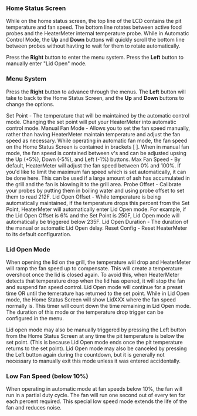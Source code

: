 ### Home Status Screen
While on the home status screen, the top line of the LCD contains the pit temperature and fan speed.  The bottom line rotates between active food probes and the HeaterMeter internal temperature probe.  While in Automatic Control Mode, the **Up** and **Down** buttons will quickly scroll the bottom line between probes without havting to wait for them to rotate automatically.

Press the **Right** button to enter the menu system.  Press the **Left** button to manually enter "Lid Open" mode.

### Menu System
Press the **Right** button to advance through the menus.  The **Left** button will take to back to the Home Status Screen, and the **Up** and **Down** buttons to change the options.

Set Point - The temperature that will be maintained by the automatic control mode.  Changing the set point will put your HeaterMeter into automatic control mode.
Manual Fan Mode - Allows you to set the fan speed manually, rather than having HeaterMeter maintain temperature and adjust the fan speed as necessary.  While operating in automatic fan mode, the fan speed on the Home Status Screen is contained in brackets [   ].  When in manual fan mode, the fan speed is contained between v's and can be adjusted upsing the Up (+5%), Down (-5%), and Left (-1%) buttons.
Max Fan Speed - By default, HeaterMeter will adjust the fan speed between 0% and 100%.  If you'd like to limit the maximum fan speed which is set automatically, it can be done here.  This can be used if a large amount of ash has accumulated in the grill and the fan is blowing it to the grill area. 
Probe Offset - Calibrate your probes by putting them in boiling water and using probe offset to set them to read 212F.
Lid Open Offset - While temperature is being automatically maintained, if the temperature drops this percent from the Set Point, HeaterMeter will automatically enter Lid Open mode.  For example, if the Lid Open Offset is 6% and the Set Point is 250F, Lid Open mode will automatically be triggered below 235F.
Lid Open Duration - The duration of the manual or automatic Lid Open delay.
Reset Config - Reset HeaterMeter to its default configuration.

### Lid Open Mode
When opening the lid on the grill, the temperature wiil drop and HeaterMeter will ramp the fan speed up to compensate.  This will create a temperature overshoot once the lid is closed again.  To avoid this, when HeaterMeter detects that temperature drop when the lid has opened, it will stop the fan and suspend fan speed control.  Lid Open mode will continue for a preset time OR until the temerature has returned to the set point.  While in Lid Open mode, the Home Status Screen will show LidXXX where the fan speed normally is.  This timer will count down the time remaining in Lid Open mode.  The duration of this mode or the temperature drop trigger can be configured in the menu.  

Lid open mode may also be manually triggered by pressing the Left button from the Home Status Screen at any time the pit temperature is below the set point.  (This is because Lid Open mode ends once the pit temperature returns to the set point).  Lid Open mode may also be canceled by pressing the Left button again during the countdown, but it is generally not necessary to manually exit this mode unless it was entered accidentally.

### Low Fan Speed (below 10%)
When operating in automatic mode at fan speeds below 10%, the fan will run in a partial duty cycle.  The fan will run one second out of every ten for each percent required.  This special low speed mode extends the life of the fan and reduces noise.
